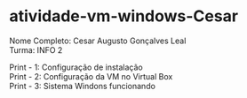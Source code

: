 # atividade-vm-windows-Cesar

Nome Completo: Cesar Augusto Gonçalves Leal\
Turma: INFO 2

Print - 1: Configuração de instalação\
Print - 2: Configuração da VM no Virtual Box\
Print - 3: Sistema Windons funcionando